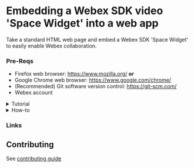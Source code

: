 [Add Webex photo]: # 
# Embedding a Webex SDK video 'Space Widget' into a web app

Take a standard HTML web page and embed a Webex SDK 'Space Widget' to easily enable Webex collaboration.
 
[Add a gif of end product]: #  

### Pre-Reqs
- Firefox web browser: https://www.mozilla.org/
**or**
- Google Chrome web browser: https://www.google.com/chrome/
- (Recommended) Git software version control: https://git-scm.com/
- Webex account

<details>
<summary>Tutorial</summary>

### Installation
To embed a Space Widget into a web page, we first need to have a web page! A basic HTML/CSS project for the fictitious 'OneBank' company can be downloaded from GitHub, or cloned via Git:
 
#### Obtain your Webex Personal Access Token 

[Webex Access Token!](https://developer.webex.com/docs/getting-started)
> Important: Copy Personal Access Token for later use
 
![CleanShot-Google Chrome202207-14 at 11 17 36](https://user-images.githubusercontent.com/9085386/179029658-ecdb4a93-b1a1-47c9-8d87-4a0af12e15db.png)

#### Clone repo 
```
git clone https://github.com/CiscoDevNet/devnet-express-cloud-collab-code-samples.git
cd /devnet-express-cloud-collab-code-samples/itp/collab-spark-video-sdk-widget-meet/onebank
```

#### Configure

1. In the `/devnet-express-cloud-collab-code-samples/itp/collab-spark-video-sdk-widget-meet/onebank` folder
2. Open `webex-teams.html` in an editor
  -- add your Webex personal access token and an email address to a webex user that is not yourself. Save the file
3. Make changes to onebank.html in your editor
  - Find Line 69, which defines the blue button on the page labeled 'Ask Sandy':
 `<input type='submit' value='Ask Sandy' name='submit' class='submit' onclick='' />`
> Note: the `oneclick` handler is empty
4. Place `window.open("webex-teams.html","","height=500,width=450")` inside the `onclick=''`
> Example of Line 69 after change:  
```
<input type='submit' value='Ask Sandy' name='submit' class='submit' onclick='window.open("webex-teams.html","","height=500,width=450")' />

```
#### Test Configuration

1. Open the onebank.html file in your browser
2. Right-click on the 'Ask Sandy' button, and choose Inspect Element
> Note: You should see the window.open JavaScript code you entered above:
3. Click 'Ask Sandy'
4. Check to see that your pop-up window appears, and automatically starts loading the Webex Space Widget. Collaborate away!
</details>

<details>
<summary>How-to</summary>
Overview
Webex is a cloud service providing persistent chat, room-based collaboration, WebRTC video conferencing, and more. Developers can easily integrate solutions with Webex via the Webex REST API - for example to add Webex messaging features to an app user interface, or to automate sending Webex messages to rooms based on business system or real-world events.

Screen Shot

In addition to automating the messaging features of Webex via the REST API, developers can also integrate the rich real-time collaboration features of Webex - including voice, video, file-sharing, and more - via the Webex widgets docs.

In this Lab we will focus on the Space Widget, which makes it easy to place a full-featured Webex user-interface directly into any HTML web application.

What's a widget?
A Webex SDK widget provides a (mostly) self-contained HTML/CSS user-interface (built using the React JavaScript framework) providing Webex functionality that lives in an HTML "container" element in a web page.

Embedded

Typically the container is a <div> element which is given a position in the page layout by virtue of its inclusion in the page HTML, as well as a specified height and width that can be adjusted to fit the application needs and/or responsive design.

All of the functionality inside the widget container - the JavaScript logic, WebRTC media management, event-processing, back-end signaling, etc. - is handled by a JavaScript bundle that is incorporated into the HTML via a <script> import element, such as:

<script src="https://code.s4d.io/widget-space/latest/bundle.js"></script>
Widget types
Currently there are two Webex widgets. The first is a Space Widget that encapsulates the messaging, video calling, file-management, etc. functionality of a Webex 1-to-1 or group Space:

Embedded

Note that the Space Widget will represent usage of Webex from one user, and to either another user (for a 1-on-1 collaboration) or a group Space. When the widget is initialized (which can happen statically based on info in the HTML at the time the page loads, or dynamically via JavaScript) it automatically connects to the Webex cloud and launches into the 1-on-1 or Space user-interface.

The second available widget is the Recents Widget which wraps the functionality of the 'recent conversation' list found in the Webex clients. This Widget lists recent/unread Spaces, as well as provides JavaScript hooks and events for tying the Recents Widget to a Space Widget to coordinate selecting Spaces and updating the UI on incoming calls, messages, etc.

Embedded

In this Lab we will be experimenting with the Space Widget.

Widget code management
There are two basic methods for delivering widget source code (which will end up being a bundle.js JavaScript library imported into the web app):

You can download and compile the Webex widget source code project from GitHub, which will output a bundle.js file, then manage and deliver that bundle.js along with the rest of your web app source files.
You can rely on the Webex cloud content delivery network (CDN) to serve the bundle.js dynamically via a simple URL reference.
There are advantages to either approach. By compiling/managing the widget code yourself you can guarantee a set of functionality and features that you and your users have verified, but you will have to maintain the widget code base and manage any future updates or fixes. If you use the CDN delivery method, then your app does not have to manage (or even serve) the widget code and any new features or security updates are available immediately and automatically; however, you lose some control over the exact version/features of the widget and are reliant on the CDN being reachable/available.

In this lab we will use the Webex CDN to serve the widget code and CSS.

Step 1: Download the sample code project
To embed a Space Widget into a web page, we first need to have a web page! A basic HTML/CSS project for the fictitious 'OneBank' company can be downloaded from GitHub, or cloned via Git:

git clone https://github.com/CiscoDevNet/devnet-express-cloud-collab-code-samples.git
Note: we will be using the project in the folder ../devnet-express-cloud-collab-code-samples/itp/collab-spark-video-sdk-widget-meet

  Step 2: Obtaining the Webex access token
Webex for Developers

https://developer.webex.com
To try out a 1-on-1 widget video call, we will need information about two Webex user accounts: one being the From user - on whose behalf we will be making the call - the other being the To user, that is, the target person who we want to make a call to. (A Webex widget can also connect to a group Space, but in this exercise we will be performing a 1-on-1 connection.)

As a secure platform, Webex requires that our web application has the proper authorization to act on behalf of the From user. If you are familiar with the Webex REST API, you may know that you will need an access token to perform API operations - the widgets are no different: you will need to obtain a Webex access token for your From user to use the widget.

There are a several ways of obtaining a Webex API access token:

You can grab a "personal access token" by simply logging into the Webex for Developers site, then clicking Documentation / Getting Started: https://developer.webex.com/docs/api/getting-started

Note, this 'developer' access token has full API permissions, but expires after a relatively short time. You can use this token for development purposes (as we will here), but you should not use this kind of token in production

By creating a Webex 'bot' application account. Anyone can create a bot account, and use the generated bot access token to perform actions on behalf of the bot user.

However, note that any calls made using this access token will appear to be coming from the bot account (not an actual user), which may not be what you want. In addition, your app will need to ship with this access token embedded in it and send it to client-side code, making it vulnerable to exposure

By using the Webex OAuth mechanism and request flow, your web application can allow individual Webex users to login to your app, providing your application with a limited-life-time access token which your app can use to perform API operations on the user's behalf (like place a video call)

Note, the widgets require that you define your Webex integration application with the spark:all permission scope

For more details on Webex OAuth2 authentication, see Webex for Developers - Apps & OAuth

By dynamically creating (or reusing) a Guest User Webex account and authenticating it via a JSON Web Token (JWT).

This authentication mechanism lets you create application users on-the-fly, and requires creating a Guest Issuer application type

Let's grab the 'From' access token
Log in to the Webex developer page using the From user account (which could just be your personal account)

Once logged in, navigate to the Documentation / Getting Started page: https://developer.webex.com/docs/api/getting-started

Copy your developer access token and place it in a safe place, as you'll be using it in future steps of this lab:

Developer Access Token

The target user
Specifying the target user is a lot easier! To use the Space Widget to place a 1-on-1 video call, we will need either the Webex user email account or the user's Webex API unique ID. In this exercise we will simply use the Webex email address of another account you want to try to make a call to.

Double Check: Don't use the same account for both the From access token and the To target email account - your widget will not be able to load. You may want to create a second free account with a separate email

Makes sure you have a device (like your mobile phone, or a friend's phone) that is logged into Webex using the To user account, so we can test our video call functionality in a bit...
  
Step 3: Making a simple widget video test call
Now that you have identified your From user's access token, and your To user's email address, let's create a super simple web page to test the Webex Space Widget video call functionality:

From your file explorer or from the command line, navigate into the sample project code downloaded previously with Git. Look for a file named webex-teams.html in the directory:

 ../devnet-express-cloud-collab-code-samples/itp/collab-spark-video-sdk-widget-meet/onebank
Using your favorite text editor, go ahead and open up webex-teams.html for editing

Note: You may find a light-weight 'developer' editor with syntax-highlighting helpful, like Visual Studio Code

 <!-- Latest compiled and minified CSS -->
 <link rel="stylesheet" href="https://code.s4d.io/widget-space/production/main.css">
 <!-- Latest compiled and minified JavaScript -->
 <script src="https://code.s4d.io/widget-space/production/bundle.js"></script>

 <div
 class="webexteams-widget"
 data-toggle="webex-space"
 data-access-token="WEBEX_TEAMS_ACCESS_TOKEN"
 data-destination-id="TARGET_USER_EMAIL"
 data-destination-type="email"
 />
Let's take a look at the HTML code for this page and see what's going on:

Line 2: Via this <link> reference to the Webex CDN server, the page retrieves the latest CSS style data for the widget:

<link rel="stylesheet" href="https://code.s4d.io/widget-space/production/main.css">
Line 4: Via this <script> element, the core Space Widget JavaScript code is downloaded from the Webex CDN:

<script src="https://code.s4d.io/widget-space/production/bundle.js"></script>
Line 6-12: Here an HTML <div> element is defined, which represents the browser layout 'real estate' where the Space Widget loads and runs (in this case, taking up the entire browser window).

Note there is no explicit content in the <div> itself, but there are some special HTML element attributes that identify this <div> as the target for loading the widget code, as well as identifying the From and To users:

<div
class="webexteams-widget"
data-toggle="webex-space"
data-access-token="WEBEX_TEAMS_ACCESS_TOKEN"
data-destination-id="TARGET_USER_EMAIL"
data-destination-type="email"
/>
Looking more closely at the special <div> attributes:

data-toggle: this attribute identifies the type of Webex widget that should be loaded. webex-space represents the Space Widget type we're experimenting with in this lab

data-access-token: this value should be the Webex access token of the From user previously identified

data-destination-id: this is the unique identifier of the To user - the person we want to make a video call to

data-destination-type: this is the "type" of the destination Id just above - in this case it will be email

Let's go ahead and make the needed modifications to this file and test it out:

Go ahead and modify the attribute values for WEBEX_TEAMS_ACCESS_TOKEN and TARGET_USER_EMAIL with the appropriate values identified in the previous steps.

Be sure to Save the file!

Using either Firefox or Google Chrome, open the webex-teams.html file and let's see what happens!

If everything went well, you should see a Webex-like user interface representing the details of a 1-on-1 collaboration session between your From user and your To user.

Note you can send messages, share files, and even switch to the Call activity via the activities menu button activity button and make a video call

Note: as this is a simple page where the <div> element is not constrained to any particular set of height/width parameters, the Webex widget UI takes up the entire browser window area

Go ahead and terminate any calls in progress and close your widget browser window.

  Step 4: Modifying the main application page
Let's use this bit of code we just tested to embed Webex Space Widget functionality in a 'real' web page!

Load up the main web application file onebank.html into your editor

Find Line 69, which defines the blue button on the page labeled 'Ask Sandy':

 <input type='submit' value='Ask Sandy' name='submit' class='submit' onclick='' />
Note that the onclick event-handler attribute is currently empty

Carefully place the following JavaScript code inside the onclick handler quotes:

 window.open("webex-teams.html","","height=500,width=450")
like so:

 <input type='submit' value='Ask Sandy' name='submit' class='submit' onclick='window.open("webex-teams.html","","height=500,width=450")' />
Double Check: be sure to keep your single-quotes and double-quotes straight (and matched up), and make sure your result looks exactly like the above snippet

Go ahead and Save the file

What Does the Code Do?
By providing some JavaScript code for the <input> button's onclick handler, we have turned what was a previously function-less 'Ask Sandy' button into an active button.

When this button is clicked, it executes the specified JavaScript code, which will open a 'pop-up' window (or possibly a new tab, depending on your browser preferences) and load it with the contents of the webex-teams.html page.

Note we've also provided height and a width parameters to keep the size of the pop-up window constrained so we can continue to view most of the main web app content

Check your work
Open the onebank.html file in your browser

Right-click on the 'Ask Sandy' button, and choose Inspect Element

Note that you should see the window.open JavaScript code you entered above:

inspect

(You can close the browser tools window at this point)

Click 'Ask Sandy'

Check to see that your pop-up window appears, and automatically starts loading the Webex Space Widget. Collaborate away!
  
Step 5: Don't try this at home
Please note that this sample app is quite simplistic, in order to quickly demonstrate the basic widget functionality. A production-quality application would likely implement many of the below enhancements:

Use OAuth to dynamically (and securely) obtain the From user's Webex access token: Remember to configure your Webex integration to use and request the spark:all scope

Dynamically create/load the widget container: This sample 'hard codes' all of the HTML code and special attributes needed to instantiate the widget. It is certainly possible to use JavaScript and the browser DOM, along with some special objects present in the Webex widget JavaScript import, to create/instantiate/destroy widgets and their containers as needed by the app

Integrate the page and widgets with Webex widget JavaScript events and 'hook' functions: The widgets expose events (such as when new messages are created, or a new video call is started) that you can use to more tightly integrate your app's user experience with the widget functionality

Re-skin or customize the look and feel of the widgets: The Webex widget code is fully open source, and,depending on your level of experience and willingness to get your hands dirty, it is quite possible to modify that code (that is, to change the CSS and other graphics) to suit your application needs

For more details about the Webex widgets functionality, API references and links to the source code repositories, see the Webex Widgets page.

</details>

### Links
[webex]: https://developer.webex.com
[emacs]: https://www.gnu.org/software/emacs/

## Contributing
See [contributing guide](.github/CONTRIBUTING.md)
